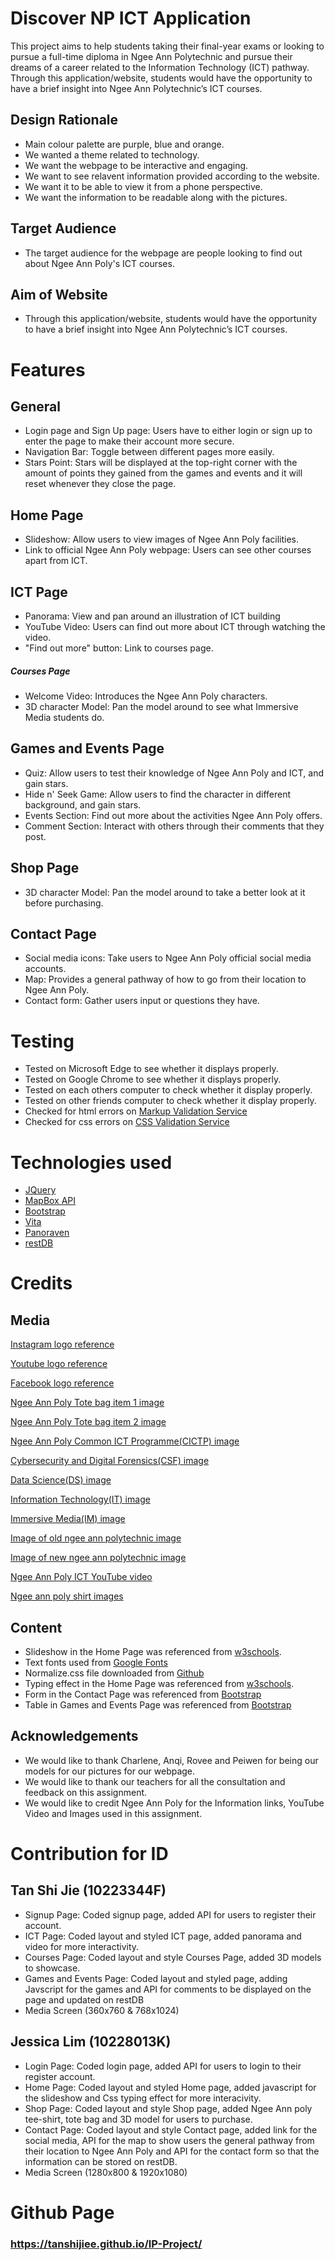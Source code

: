 # Discover NP ICT Application
This project aims to help students taking their final-year exams or looking to pursue a full-time diploma in Ngee Ann Polytechnic and pursue their dreams of a career related to the Information Technology (ICT) pathway. Through this application/website, students would have the opportunity to have a brief insight into Ngee Ann Polytechnic’s ICT courses.
## Design Rationale
- Main colour palette are purple, blue and orange.
- We wanted a theme related to technology.
- We want the webpage to be interactive and engaging.
- We want to see relavent information provided according to the website.
- We want it to be able to view it from a phone perspective.
- We want the information to be readable along with the pictures.

## Target Audience
* The target audience for the webpage are people looking to find out about Ngee Ann Poly's ICT courses.
## Aim of Website
* Through this application/website, students would have the opportunity to have a brief insight into Ngee Ann Polytechnic’s ICT courses.

# Features
## General
- Login page and Sign Up page: Users have to either login or sign up to enter the page to make their account more secure.
- Navigation Bar: Toggle between different pages more easily.
- Stars Point: Stars will be displayed at the top-right corner with the amount of points they gained from the games and events and it will reset whenever they close the page.

## Home Page
- Slideshow: Allow users to view images of Ngee Ann Poly facilities.
- Link to official Ngee Ann Poly webpage: Users can see other courses apart from ICT.

## ICT Page
- Panorama: View and pan around an illustration of ICT building
- YouTube Video: Users can find out more about ICT through watching the video.
- "Find out more" button: Link to courses page.

##### Courses Page
- Welcome Video: Introduces the Ngee Ann Poly characters.
- 3D character Model: Pan the model around to see what Immersive Media students do.

## Games and Events Page
- Quiz: Allow users to test their knowledge of Ngee Ann Poly and ICT, and gain stars.
- Hide n' Seek Game: Allow users to find the character in different background, and gain stars.
- Events Section: Find out more about the activities Ngee Ann Poly offers.
- Comment Section: Interact with others through their comments that they post.

## Shop Page
- 3D character Model: Pan the model around to take a better look at it before purchasing.

## Contact Page
- Social media icons: Take users to Ngee Ann Poly official social media accounts.
- Map: Provides a general pathway of how to go from their location to Ngee Ann Poly.
- Contact form: Gather users input or questions they have.

# Testing
- Tested on Microsoft Edge to see whether it displays properly.
- Tested on Google Chrome to see whether it displays properly.
- Tested on each others computer to check whether it display properly.
- Tested on other friends computer to check whether it display properly.
- Checked for html errors on [Markup Validation Service](https://validator.w3.org/)
- Checked for css errors on [CSS Validation Service](https://jigsaw.w3.org/css-validator/)

# Technologies used
- [JQuery](https://jquery.com)
- [MapBox API](https://docs.mapbox.com/help/tutorials/getting-started-directions-api/)
- [Bootstrap](https://cdn.jsdelivr.net/npm/bootstrap@4.5.3/dist/css/bootstrap.min.css)
- [Vita](https://cdn.jsdelivr.net/npm/bootstrap@4.5.3/dist/css/bootstrap.min.css)
- [Panoraven](https://panoraven.com/en/share-360-photo)
- [restDB](https://restdb.io/)

# Credits
## Media
[Instagram logo reference](https://wallpaperaccess.com/full/1112307.jpg)

[Youtube logo reference](https://upload.wikimedia.org/wikipedia/commons/thumb/0/09/YouTube_full-color_icon_%282017%29.svg/2560px-YouTube_full-color_icon_%282017%29.svg.png)

[Facebook logo reference](https://upload.wikimedia.org/wikipedia/commons/thumb/b/b8/2021_Facebook_icon.svg/640px-2021_Facebook_icon.svg.png)

[Ngee Ann Poly Tote bag item 1 image](https://vivopress.com.sg/wp-content/uploads/2020/04/A4-Canvas-Bag_Ngee-Ann-Poly-2-600x600.jpg)

[Ngee Ann Poly Tote bag item 2 image](https://storage.googleapis.com/eezee-product-images/custom-a4-canvas-tote-bag-printing-singapore-yn8y_600.jpg)

[Ngee Ann Poly Common ICT Programme(CICTP) image](https://www.np.edu.sg/ict/PublishingImages/Pages/accountancy/ICT_Course_CICTP.jpg)

[Cybersecurity and Digital Forensics(CSF) image](https://www.np.edu.sg/ict/PublishingImages/Pages/accountancy/is_banner.jpg)

[Data Science(DS) image](https://www.np.edu.sg/ict/PublishingImages/Pages/accountancy/fi_banner.jpg)

[Information Technology(IT) image](https://www.np.edu.sg/ict/PublishingImages/Pages/accountancy/3d_banner.jpg)

[Immersive Media(IM) image](https://www.np.edu.sg/ict/PublishingImages/Course/IM-Header-Image.jpg)

[Image of old ngee ann polytechnic image](https://www.adb.org/sites/default/files/styles/full_width/public/multimedia-feature/ngee-ann-polytechnic-before.jpg?itok=Ma4EPBSP)

[Image of new ngee ann polytechnic image](https://scontent.fsin8-1.fna.fbcdn.net/v/t1.6435-9/p180x540/162275058_10158629954334219_686432234409864079_n.jpg?_nc_cat=109&ccb=1-5&_nc_sid=8631f5&_nc_ohc=V6emgcJ7mp4AX8jsUap&_nc_ht=scontent.fsin8-1.fna&oh=00_AT-6fZhhVfW0VS0M_lSvzB8cHn57jRA6XZYHuusmodOTOg&oe=62185775)

[Ngee Ann Poly ICT YouTube video](https://youtu.be/9WLK58uFkHU)

[Ngee ann poly shirt images](https://www.instagram.com/ngeeannshop/?hl=en)


## Content
* Slideshow in the Home Page was referenced from [w3schools](https://www.w3schools.com/howto/howto_js_slideshow.asp).
* Text fonts used from [Google Fonts](https://fonts.google.com/)
* Normalize.css file downloaded from [Github](https://necolas.github.io/normalize.css/)
* Typing effect in the Home Page was referenced from [w3schools](https://www.sitepoint.com/css-typewriter-effect/).
* Form in the Contact Page was referenced from [Bootstrap](https://getbootstrap.com/docs/4.0/components/forms/) 
* Table in Games and Events Page was referenced from [Bootstrap](https://getbootstrap.com/docs/4.1/content/tables/)

## Acknowledgements
* We would like to thank Charlene, Anqi, Rovee and Peiwen for being our models for our pictures for our webpage.
* We would like to thank our teachers for all the consultation and feedback on this assignment.
* We would like to credit Ngee Ann Poly for the Information links, YouTube Video and Images used in this assignment.

# Contribution for ID
## Tan Shi Jie (10223344F)
- Signup Page: Coded signup page, added API for users to register their account.
- ICT Page: Coded layout and styled ICT page, added panorama and video for more interactivity.
- Courses Page: Coded layout and style Courses Page, added 3D models to showcase. 
- Games and Events Page: Coded layout and styled page, adding Javscript for the games and API for comments to be displayed on the page and updated on restDB
- Media Screen (360x760 & 768x1024)
## Jessica Lim (10228013K)
- Login Page: Coded login page, added API for users to login to their register account.
- Home Page: Coded layout and styled Home page, added javascript for the slideshow and Css typing effect for more interacivity.
- Shop Page: Coded layout and style Shop page, added Ngee Ann poly tee-shirt, tote bag and 3D model for users to purchase.
- Contact Page: Coded layout and style Contact page, added link for the social media, API for the map to show users the general pathway from their location to Ngee Ann Poly and API for the contact form so that the information can be stored on restDB.
- Media Screen (1280x800 & 1920x1080)

# Github Page
### https://tanshijiee.github.io/IP-Project/
